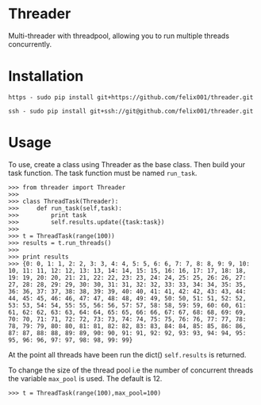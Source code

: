 Threader
========

Multi-threader with threadpool, allowing you to run multiple threads concurrently.

Installation
============

`https - sudo pip install git+https://github.com/felix001/threader.git`

`ssh - sudo pip install git+ssh://git@github.com/felix001/threader.git`


Usage
=====

To use, create a class using Threader as the base class. Then build your task function. The task function must be named `run_task`. 

```
>>> from threader import Threader
>>>
>>> class ThreadTask(Threader):
>>>     def run_task(self,task):
>>>         print task
>>>         self.results.update({task:task})
>>> 
>>> t = ThreadTask(range(100))
>>> results = t.run_threads()
>>>
>>> print results
>>> {0: 0, 1: 1, 2: 2, 3: 3, 4: 4, 5: 5, 6: 6, 7: 7, 8: 8, 9: 9, 10: 10, 11: 11, 12: 12, 13: 13, 14: 14, 15: 15, 16: 16, 17: 17, 18: 18, 19: 19, 20: 20, 21: 21, 22: 22, 23: 23, 24: 24, 25: 25, 26: 26, 27: 27, 28: 28, 29: 29, 30: 30, 31: 31, 32: 32, 33: 33, 34: 34, 35: 35, 36: 36, 37: 37, 38: 38, 39: 39, 40: 40, 41: 41, 42: 42, 43: 43, 44: 44, 45: 45, 46: 46, 47: 47, 48: 48, 49: 49, 50: 50, 51: 51, 52: 52, 53: 53, 54: 54, 55: 55, 56: 56, 57: 57, 58: 58, 59: 59, 60: 60, 61: 61, 62: 62, 63: 63, 64: 64, 65: 65, 66: 66, 67: 67, 68: 68, 69: 69, 70: 70, 71: 71, 72: 72, 73: 73, 74: 74, 75: 75, 76: 76, 77: 77, 78: 78, 79: 79, 80: 80, 81: 81, 82: 82, 83: 83, 84: 84, 85: 85, 86: 86, 87: 87, 88: 88, 89: 89, 90: 90, 91: 91, 92: 92, 93: 93, 94: 94, 95: 95, 96: 96, 97: 97, 98: 98, 99: 99}
```
At the point all threads have been run the dict() `self.results` is returned.

To change the size of the thread pool i.e the number of concurrent threads the variable `max_pool` is used. The default is 12.

```>>> t = ThreadTask(range(100),max_pool=100)```
